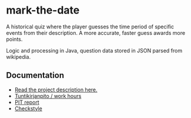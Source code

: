 # mark-the-date

A historical quiz where the player guesses the time period of specific events from their description. A more accurate, faster guess awards more points.

Logic and processing in Java, question data stored in JSON parsed from wikipedia.


## Documentation
- [Read the project description here.](https://github.com/yherin/mark-the-date/blob/master/documentation/project-description-structure.md)
- [Tuntikirjanpito / work hours](https://github.com/yherin/mark-the-date/blob/master/documentation/tuntikirjanpito.md)
- [PIT report](https://htmlpreview.github.io/?https://github.com/yherin/mark-the-date/blob/master/documentation/pit/201708272229/index.html)
- [Checkstyle](https://htmlpreview.github.io/?https://github.com/yherin/mark-the-date/blob/master/documentation/checkstyle/checkstyle.html)

